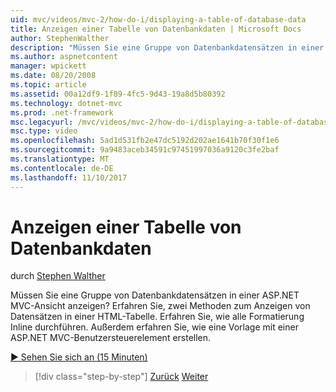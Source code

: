 ```yaml
---
uid: mvc/videos/mvc-2/how-do-i/displaying-a-table-of-database-data
title: Anzeigen einer Tabelle von Datenbankdaten | Microsoft Docs
author: StephenWalther
description: "Müssen Sie eine Gruppe von Datenbankdatensätzen in einer ASP.NET MVC-Ansicht anzeigen? Erfahren Sie, zwei Methoden zum Anzeigen von Datensätzen in einer HTML-Tabelle. Erfahren Sie, wie alle t ausführen..."
ms.author: aspnetcontent
manager: wpickett
ms.date: 08/20/2008
ms.topic: article
ms.assetid: 00a12df9-1f89-4fc5-9d43-19a8d5b80392
ms.technology: dotnet-mvc
ms.prod: .net-framework
msc.legacyurl: /mvc/videos/mvc-2/how-do-i/displaying-a-table-of-database-data
msc.type: video
ms.openlocfilehash: 5ad1d531fb2e47dc5192d202ae1641b70f30f1e6
ms.sourcegitcommit: 9a9483aceb34591c97451997036a9120c3fe2baf
ms.translationtype: MT
ms.contentlocale: de-DE
ms.lasthandoff: 11/10/2017
---
```

<a name="displaying-a-table-of-database-data"></a>Anzeigen einer Tabelle von Datenbankdaten
====================
durch [Stephen Walther](https://github.com/StephenWalther)

Müssen Sie eine Gruppe von Datenbankdatensätzen in einer ASP.NET MVC-Ansicht anzeigen? Erfahren Sie, zwei Methoden zum Anzeigen von Datensätzen in einer HTML-Tabelle. Erfahren Sie, wie alle Formatierung Inline durchführen. Außerdem erfahren Sie, wie eine Vorlage mit einer ASP.NET MVC-Benutzersteuerelement erstellen.

[&#9654; Sehen Sie sich an (15 Minuten)](https://channel9.msdn.com/Blogs/ASP-NET-Site-Videos/displaying-a-table-of-database-data)

>[!div class="step-by-step"]
[Zurück](creating-model-classes-with-linq-to-sql.md)
[Weiter](what-is-aspnet-mvc-80-minute-technical-video-for-developers-building-nerddinner.md)
